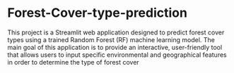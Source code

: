 # Forest-Cover-type-prediction
This project is a Streamlit web application designed to predict forest cover types using a trained Random Forest (RF) machine learning model. The main goal of this application is to provide an interactive, user-friendly tool that allows users to input specific environmental and geographical features in order to determine the type of forest cover
